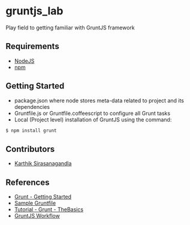 gruntjs_lab
===========

Play field to getting familiar with GruntJS framework

## Requirements
* [NodeJS](nodejs.org)
* [npm](https://npmjs.org)

## Getting Started
* package.json where node stores meta-data related to project and its dependencies
* Gruntfile.js or Gruntfile.coffeescript to configure all Grunt tasks
* Local (Project level) installation of GruntJS using the command:
```bash
$ npm install grunt
```

## Contributors
* [Karthik Sirasanagandla](https://github.com/karthiks/)

## References
* [Grunt - Getting Started](http://gruntjs.com/getting-started)
* [Sample Gruntfile](http://gruntjs.com/sample-gruntfile)
* [Tutorial - Grunt - TheBasics](https://github.com/CaryLandholt/Tutorial-Grunt-TheBasics)
* [GruntJS Workflow](http://merrickchristensen.com/articles/gruntjs-workflow.html)
